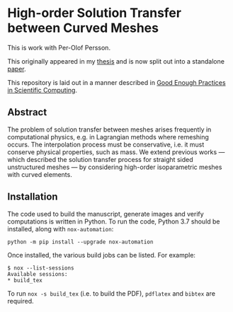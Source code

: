 # High-order Solution Transfer between Curved Meshes

This is work with Per-Olof Persson.

This originally appeared in my [thesis][1] and is now split out
into a standalone [paper][3].

This repository is laid out in a manner described in
[Good Enough Practices in Scientific Computing][2].

## Abstract

The problem of solution transfer between meshes arises frequently in
computational physics, e.g. in Lagrangian methods where remeshing
occurs. The interpolation process must be conservative, i.e. it
must conserve physical properties, such as mass. We extend previous
works &mdash; which described the solution transfer process for straight sided
unstructured meshes &mdash; by considering high-order isoparametric meshes
with curved elements.

## Installation

The code used to build the manuscript, generate images and verify
computations is written in Python. To run the code, Python 3.7
should be installed, along with ``nox-automation``:

```
python -m pip install --upgrade nox-automation
```

Once installed, the various build jobs can be listed. For example:

```
$ nox --list-sessions
Available sessions:
* build_tex
```

To run ``nox -s build_tex`` (i.e. to build the PDF), ``pdflatex`` and
``bibtex`` are required.

[1]: https://github.com/dhermes/phd-thesis
[2]: https://arxiv.org/abs/1609.00037
[3]: doc/paper.pdf
